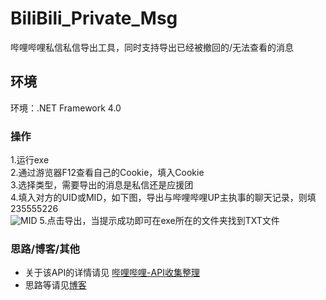 # BiliBili_Private_Msg
哔哩哔哩私信私信导出工具，同时支持导出已经被撤回的/无法查看的消息

## 环境
环境：.NET Framework 4.0 <br />

### 操作
 1.运行exe<br />
 2.通过游览器F12查看自己的Cookie，填入Cookie<br />
 3.选择类型，需要导出的消息是私信还是应援团<br />
 4.填入对方的UID或MID，如下图，导出与哔哩哔哩UP主执事的聊天记录，则填235555226<br />
![MID](https://www.z4a.net/images/2022/06/03/QQ20220603000417.png)
 5.点击导出，当提示成功即可在exe所在的文件夹找到TXT文件
 
### 思路/博客/其他
* 关于该API的详情请见 [哔哩哔哩-API收集整理](https://github.com/SocialSisterYi/bilibili-API-collect/blob/master/message/private_msg.md)
* 思路等请见[博客](https://hd80606b.com/bilibili-message/)<br />
